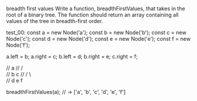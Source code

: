breadth first values
Write a function, breadthFirstValues, that takes in the root of a binary tree. The function should return an array containing all values of the tree in breadth-first order.

test_00:
const a = new Node('a');
const b = new Node('b');
const c = new Node('c');
const d = new Node('d');
const e = new Node('e');
const f = new Node('f');

a.left = b;
a.right = c;
b.left = d;
b.right = e;
c.right = f;

//      a
//    /   \
//   b     c
//  / \     \
// d   e     f

breadthFirstValues(a); 
//    -> ['a', 'b', 'c', 'd', 'e', 'f']